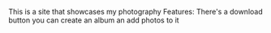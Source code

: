 This is a site that showcases my photography
Features:
There's a download button
you can create an album an add photos to it

